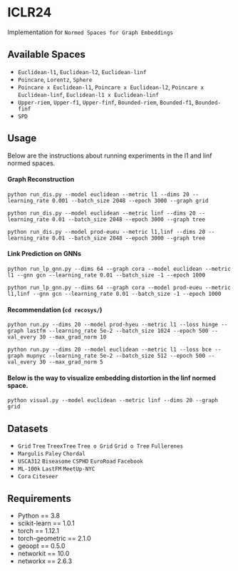 # ICLR24 

Implementation for `Normed Spaces for Graph Embeddings`

## Available Spaces

- `Euclidean-l1`, `Euclidean-l2`, `Euclidean-linf`
- `Poincare`, `Lorentz`, `Sphere`
- `Poincare x Euclidean-l1`, `Poincare x Euclidean-l2`, `Poincare x Euclidean-linf`, `Euclidean-l1 x Euclidean-linf`
- `Upper-riem`, `Upper-f1`, `Upper-finf`, `Bounded-riem`, `Bounded-f1`, `Bounded-finf`
- `SPD`

## Usage 

Below are the instructions about running experiments in the l1 and linf normed spaces.

#### Graph Reconstruction
``python run_dis.py --model euclidean --metric l1 --dims 20 --learning_rate 0.001 --batch_size 2048 --epoch 3000 --graph grid``

``python run_dis.py --model euclidean --metric linf --dims 20 --learning_rate 0.01 --batch_size 2048 --epoch 3000 --graph tree``

``python run_dis.py --model prod-eueu --metric l1,linf --dims 20 --learning_rate 0.01 --batch_size 2048 --epoch 3000 --graph tree``

#### Link Prediction on GNNs
``python run_lp_gnn.py --dims 64 --graph cora --model euclidean --metric l1 --gnn gcn --learning_rate 0.01 --batch_size -1 --epoch 1000``

``python run_lp_gnn.py --dims 64 --graph cora --model prod-eueu --metric l1,linf --gnn gcn --learning_rate 0.01 --batch_size -1 --epoch 1000``

#### Recommendation (``cd recosys/``)
``python run.py --dims 20 --model prod-hyeu --metric l1 --loss hinge --graph lastfm --learning_rate 5e-2 --batch_size 1024 --epoch 500 --val_every 30 --max_grad_norm 10``

``python run.py --dims 20 --model euclidean --metric l1 --loss bce --graph mupnyc --learning_rate 5e-2 --batch_size 512 --epoch 500 --val_every 30 --max_grad_norm 5``

#### Below is the way to visualize embedding distortion in the linf normed space.

``python visual.py --model euclidean --metric linf --dims 20 --graph grid`` 
    
## Datasets 

- `Grid` `Tree`  `TreexTree` `Tree o Grid`  `Grid o Tree`  `Fullerenes`
- `Margulis`  `Paley`  `Chordal`
- `USCA312`  `Biseasome`  `CSPHD` `EuroRoad`  `Facebook`
- `ML-100k` `LastFM`  `MeetUp-NYC`
- `Cora` `Citeseer`

## Requirements
- Python == 3.8
- scikit-learn == 1.0.1 
- torch == 1.12.1
- torch-geometric == 2.1.0
- geoopt == 0.5.0
- networkit == 10.0
- networkx == 2.6.3
